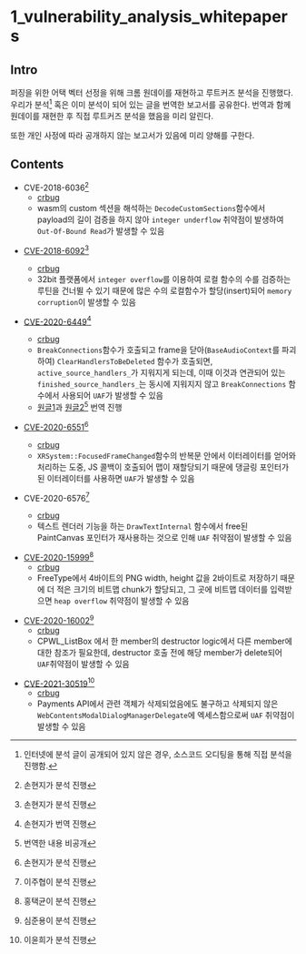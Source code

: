 # 1_vulnerability_analysis_whitepapers

## Intro


퍼징을 위한 어택 벡터 선정을 위해 크롬 원데이를 재현하고 루트커즈 분석을 진행했다. 우리가 분석[^id1] 혹은 이미 분석이 되어 있는 글을 번역한 보고서를 공유한다. 번역과 함께 원데이를 재현한 후 직접 루트커즈 분석을 했음을 미리 알린다.

또한 개인 사정에 따라 공개하지 않는 보고서가 있음에 미리 양해를 구한다.

[^id1]: 인터넷에 분석 글이 공개되어 있지 않은 경우, 소스코드 오디팅을 통해 직접 분석을 진행함. 


## Contents

- CVE-2018-6036[^id2]
  - [crbug](https://bugs.chromium.org/p/chromium/issues/detail?id=789952)
  - wasm의 custom 섹션을 해석하는 `DecodeCustomSections`함수에서 payload의 길이 검증을 하지 않아 `integer underflow` 취약점이 발생하여 `Out-Of-Bound Read`가 발생할 수 있음
  
[^id2]: 손현지가 분석 진행

- [CVE-2018-6092](./../2_fuzzer_development/watTF/README.md#11-배경이-된-취약점-cve-2018-6092)[^id2] 
  - [crbug](https://bugs.chromium.org/p/chromium/issues/detail?id=819869&q=819869&can=2)
  - 32bit 플랫폼에서 `integer overflow`를 이용하여 로컬 함수의 수를 검증하는 루틴을 건너뛸 수 있기 때문에 많은 수의 로컬함수가 할당(insert)되어 `memory corruption`이 발생할 수 있음

- [CVE-2020-6449](./cve-2020-6449/README.md)[^id3] 
  - [crbug](https://bugs.chromium.org/p/chromium/issues/detail?id=1059686)
  - `BreakConnections`함수가 호출되고 frame을 닫아(`BaseAudioContext`를 파괴하여) `ClearHandlersToBeDeleted` 함수가 호출되면, `active_source_handlers_`가 지워지게 되는데, 이때 이것과 연관되어 있는 `finished_source_handlers_`는 동시에 지워지지 않고 `BreakConnections` 함수에서 사용되어 `UAF`가 발생할 수 있음
  - [원글1](https://securitylab.github.com/advisories/GHSL-2020-040-chrome/)과 [원글2](https://securitylab.github.com/research/CVE-2020-6449-exploit-chrome-uaf/)[^secret] 번역 진행 

[^id3]: 손현지가 번역 진행
[^secret]: 번역한 내용 비공개

- [CVE-2020-6551](./../3_codeql/Designing_CodeQL_queries.md#cve-2020-6551)[^id2] 
  - [crbug](https://bugs.chromium.org/p/chromium/issues/detail?id=1107815&q=CVE-2020-6551&can=1)
  - `XRSystem::FocusedFrameChanged`함수의 반복문 안에서 이터레이터를 얻어와 처리하는 도중, JS 콜백이 호출되어 맵이 재할당되기 때문에 댕글링 포인터가 된 이터레이터를 사용하면 `UAF`가 발생할 수 있음

- CVE-2020-6576[^id4]
  - [crbug](https://bugs.chromium.org/p/chromium/issues/detail?id=1111737)
  - 텍스트 렌더러 기능을 하는 `DrawTextInternal` 함수에서 free된 PaintCanvas 포인터가 재사용하는 것으로 인해 `UAF` 취약점이 발생할 수 있음

[^id4]: 이주협이 분석 진행

- [CVE-2020-15999](./cve-2020-15999/)[^id5]
  - [crbug](https://bugs.chromium.org/p/chromium/issues/detail?id=1139963&q=CVE-2020-15999&can=1)
  - FreeType에서 4바이트의 PNG width, height 값을 2바이트로 저장하기 때문에 더 적은 크기의 비트맵 chunk가 할당되고, 그 곳에 비트맵 데이터를 입력받으면 `heap overflow` 취약점이 발생할 수 있음

[^id5]: 홍택균이 분석 진행

- [CVE-2020-16002](./cve-2021-16002)[^id6]
  - [crbug](https://bugs.chromium.org/p/chromium/issues/detail?id=1137630&q=label%3Asecurity%20component%3AInternals%3EPlugins%3EPDF&can=1&colspec=ID%20Pri%20Type%20Component%20Status%20Summary%20Owner%20Target%20M%20Reporter%20Modified%20Opened%20CVE%20Reward)
  - CPWL_ListBox 에서 한 member의 destructor logic에서 다른 member에 대한 참조가 필요한데, destructor 호출 전에 해당 member가 delete되어 `UAF`취약점이 발생할 수 있음

[^id6]: 심준용이 분석 진행

- [CVE-2021-30519](./cve-2021-30519)[^id7]
  - [crbug](https://bugs.chromium.org/p/chromium/issues/detail?id=1194058&q=label%3ACVE-2021-30519&can=1)
  - Payments API에서 관련 객체가 삭제되었음에도 불구하고 삭제되지 않은 `WebContentsModalDialogManagerDelegate`에 엑세스함으로써 `UAF` 취약점이 발생할 수 있음
  
[^id7]: 이윤희가 분석 진행


